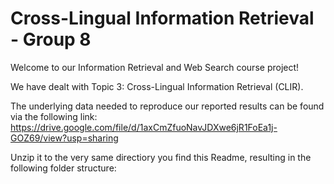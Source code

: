 # Cross-Lingual Information Retrieval - Group 8
Welcome to our Information Retrieval and Web Search course project!

We have dealt with Topic 3: Cross-Lingual Information Retrieval (CLIR).

The underlying data needed to reproduce our reported results can be found via the following link: https://drive.google.com/file/d/1axCmZfuoNavJDXwe6jR1FoEa1j-GOZ69/view?usp=sharing

Unzip it to the very same directiory you find this Readme, resulting in the following folder structure:

